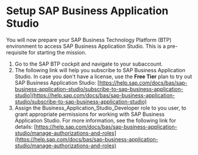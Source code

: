 # Setup SAP Business Application Studio
You will now prepare your SAP Business Technology Platform (BTP) environment to access SAP Business Application Studio.
This is a pre-requisite for starting the mission.

1. Go to the SAP BTP cockpit and navigate to your subaccount.
2. The following link will help you subscribe to SAP Business Application Studio. In case you don't have a license, use the **Free Tier** plan to try out SAP Business Application Studio:
[https://help.sap.com/docs/bas/sap-business-application-studio/subscribe-to-sap-business-application-studio](https://help.sap.com/docs/bas/sap-business-application-studio/subscribe-to-sap-business-application-studio)
3. Assign the Business_Application_Studio_Developer role to you user, to grant appropriate permissions for working with SAP Business Application Studio. For more information, see the following link for details: [https://help.sap.com/docs/bas/sap-business-application-studio/manage-authorizations-and-roles](https://help.sap.com/docs/bas/sap-business-application-studio/manage-authorizations-and-roles)
